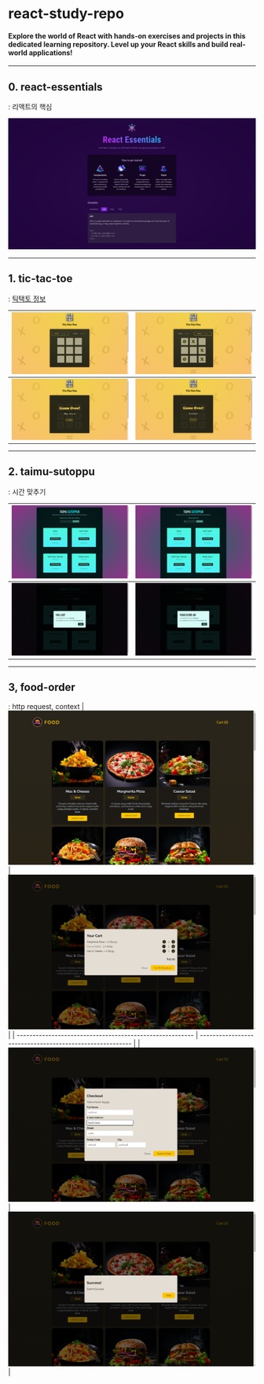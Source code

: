 # react-study-repo

#### Explore the world of React with hands-on exercises and projects in this dedicated learning repository. Level up your React skills and build real-world applications!
---
## 0. react-essentials

: 리액트의 핵심

<img src = "./react-essentials/react-essentials.png" />

---

## 1. tic-tac-toe

: [틱택토 정보](https://ko.wikipedia.org/wiki/%ED%8B%B1%ED%83%9D%ED%86%A0)

| ![Initial](./tic-tac-toe-starting-project/initial.png) | ![Playing](./tic-tac-toe-starting-project/playing.png) |
| -------------------------------------------------------- | -------------------------------------------------------- |
| ![Over](./tic-tac-toe-starting-project/over.png)       | ![Draw](./tic-tac-toe-starting-project/draw.png)         |

---


## 2. taimu-sutoppu

: 시간 맞추기

| ![Initial](./taimu-sutoppu/png/initial.png) | ![Name](./taimu-sutoppu/png/name.png) |
| -------------------------------------------------------- | -------------------------------------------------------- |
| ![Lost](./taimu-sutoppu/png/lost.png)       | ![Score](./taimu-sutoppu/png/score.png)         |

---

## 3, food-order
: http request, context
| ![Normal](./food-order/png/normal.png) | ![Cart](./food-order/png/cart.png) |
| -------------------------------------------------------- | -------------------------------------------------------- |
| ![Checkout](./food-order/png/checkout.png)       | ![Success](./food-order/png/success.png)         |
